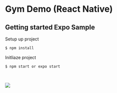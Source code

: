 # Gym Demo (React Native)

## Getting started Expo Sample
Setup up project

```sh
$ npm install
```

Initliaze project
```sh
$ npm start or expo start
```

<br/>


![](gif.gif)


